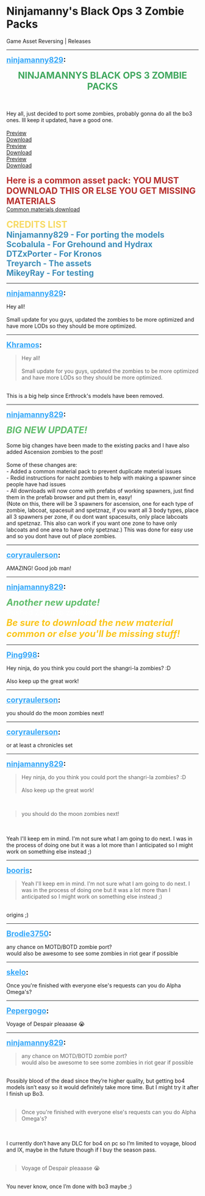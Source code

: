 # Ninjamanny's Black Ops 3 Zombie Packs
Game Asset Reversing | Releases

---
<strong style="font-size: 1.4em;"><span style="text-decoration: underline;text-decoration-color: #34a7f9;"><span style="color:#34a7f9;">ninjamanny829</span></span>:</strong>

<p><p style="text-align:center;"><strong><span style="color:rgb(65, 168, 95);"><span style="font-size:1.7em;">NINJAMANNYS BLACK OPS 3 ZOMBIE PACKS</span></span></strong></p><br /><br />Hey all, just decided to port some zombies, probably gonna do all the bo3 ones. Ill keep it updated, have a good one.<br /><br />
<a href="https://gyazo.com/f324fdd7d408fc6364639ccf614b4789">Preview</a><br /><a href="https://mega.nz/#!7QBXzQZS!utEmyT4pPh4T4UF6nSwbHF_-GkOP3iVqDoJpeHdunmY">Download</a>
<br />
<a href="https://gyazo.com/a68731cb1a4f970785198976456b76ce">Preview</a><br /><a href="https://mega.nz/#!XABDjQiA!gN2jmydOkqCY1yOAmJeJLnpL4pT13apQhPV_gJZrB7k">Download</a>
<br />
<a href="https://gyazo.com/a48b5543798bacef9b4fb93f6a3a6f49">Preview</a><br /><a href="https://mega.nz/#!DFx1mAAY!rIa7o-xM-mugZ5hPIS2vp7k0alTgpAJc4PRrMNdCpRM">Download</a>
<br /><br /><strong><span style="color:rgb(184, 49, 47);"><span style="font-size:1.6em;">Here is a common asset pack: YOU MUST DOWNLOAD THIS OR ELSE YOU GET MISSING MATERIALS</span></span></strong><br /><a href="https://mega.nz/#!LMBUhYaS!ExOlVrA0ECGpdmOW00MFg_9WIZ-iRmp_RKYOydEMM1Q">Common materials download</a><br /><br /><strong><span style="color:rgb(247, 218, 100);"><span style="font-size:1.7em;">CREDITS LIST</span></span><br /><span style="color:rgb(61, 142, 185);"><span style="font-size:1.5em;">Ninjamanny829 - For porting the models<br />Scobalula - For Grehound and Hydrax<br />DTZxPorter - For Kronos<br />Treyarch - The assets<br />MikeyRay - For testing</span></span></strong></p>

---
<strong style="font-size: 1.4em;"><span style="text-decoration: underline;text-decoration-color: #34a7f9;"><span style="color:#34a7f9;">ninjamanny829</span></span>:</strong>

<p>Hey all!<br /><br />Small update for you guys, updated the zombies to be more optimized and have more LODs so they should be more optimized.</p>

---
<strong style="font-size: 1.4em;"><span style="text-decoration: underline;text-decoration-color: #34a7f9;"><span style="color:#34a7f9;">Khramos</span></span>:</strong>

<p><blockquote>Hey all!<br /><br />Small update for you guys, updated the zombies to be more optimized and have more LODs so they should be more optimized.<br /></blockquote><br />This is a big help since Erthrock&#39;s models have been removed.</p>

---
<strong style="font-size: 1.4em;"><span style="text-decoration: underline;text-decoration-color: #34a7f9;"><span style="color:#34a7f9;">ninjamanny829</span></span>:</strong>

<p><strong><em><span style="color:rgb(97, 189, 109);"><span style="font-size:1.7em;">BIG NEW UPDATE!</span></span></em></strong><br /><br />Some big changes have been made to the existing packs and I have also added Ascension zombies to the post!<br /><br />Some of these changes are:<br />- Added a common material pack to prevent duplicate material issues<br />- Redid instructions for nacht zombies to help with making a spawner since people have had issues<br />- All downloads will now come with prefabs of working spawners, just find them in the prefab browser and put them in, easy!<br />(Note on this, there will be 3 spawners for ascension, one for each type of zombie, labcoat, spacesuit and spetznaz, if you want all 3 body types, place all 3 spawners per zone, if ou dont want spacesuits, only place labcoats and spetznaz. This also can work if you want one zone to have only labcoats and one area to have only spetznaz.) This was done for easy use and so you dont have out of place zombies.</p>

---
<strong style="font-size: 1.4em;"><span style="text-decoration: underline;text-decoration-color: #34a7f9;"><span style="color:#34a7f9;">coryraulerson</span></span>:</strong>

<p>AMAZING! Good job man!</p>

---
<strong style="font-size: 1.4em;"><span style="text-decoration: underline;text-decoration-color: #34a7f9;"><span style="color:#34a7f9;">ninjamanny829</span></span>:</strong>

<p><strong><span style="font-size:1.7em;"><em><span style="color:rgb(97, 189, 109);">Another new update!</span></em></span></strong><br /><span style="color:#ffffff;"><span style="font-size:1.4em;">Pushed Zetsubo zombies out! </span></span><br /><span style="font-size:1.7em;"><span style="color:#ffffff;"><strong><em><span style="color:rgb(250, 197, 28);">Be sure to download the new material common or else you&#39;ll be missing stuff!</span></em></strong></span></span></p>

---
<strong style="font-size: 1.4em;"><span style="text-decoration: underline;text-decoration-color: #34a7f9;"><span style="color:#34a7f9;">Ping998</span></span>:</strong>

<p>Hey ninja, do you think you could port the shangri-la zombies? :D<br /><br />Also keep up the great work!</p>

---
<strong style="font-size: 1.4em;"><span style="text-decoration: underline;text-decoration-color: #34a7f9;"><span style="color:#34a7f9;">coryraulerson</span></span>:</strong>

<p>you should do the moon zombies next!</p>

---
<strong style="font-size: 1.4em;"><span style="text-decoration: underline;text-decoration-color: #34a7f9;"><span style="color:#34a7f9;">coryraulerson</span></span>:</strong>

<p>or at least a chronicles set</p>

---
<strong style="font-size: 1.4em;"><span style="text-decoration: underline;text-decoration-color: #34a7f9;"><span style="color:#34a7f9;">ninjamanny829</span></span>:</strong>

<p><blockquote>Hey ninja, do you think you could port the shangri-la zombies? :D<br /><br />Also keep up the great work!<br /></blockquote><br /><blockquote>you should do the moon zombies next!<br /></blockquote><br /><br />Yeah I&#39;ll keep em in mind. I&#39;m not sure what I am going to do next. I was in the process of doing one but it was a lot more than I anticipated so I might work on something else instead ;)</p>

---
<strong style="font-size: 1.4em;"><span style="text-decoration: underline;text-decoration-color: #34a7f9;"><span style="color:#34a7f9;">booris</span></span>:</strong>

<p><blockquote>Yeah I&#39;ll keep em in mind. I&#39;m not sure what I am going to do next. I was in the process of doing one but it was a lot more than I anticipated so I might work on something else instead ;)<br /></blockquote><br />origins ;)</p>

---
<strong style="font-size: 1.4em;"><span style="text-decoration: underline;text-decoration-color: #34a7f9;"><span style="color:#34a7f9;">Brodie3750</span></span>:</strong>

<p>any chance on MOTD/BOTD zombie port? <br />would also be awesome to see some zombies in riot gear if possible</p>

---
<strong style="font-size: 1.4em;"><span style="text-decoration: underline;text-decoration-color: #34a7f9;"><span style="color:#34a7f9;">skelo</span></span>:</strong>

<p>Once you&#39;re finished with everyone else&#39;s requests can you do Alpha Omega&#39;s?</p>

---
<strong style="font-size: 1.4em;"><span style="text-decoration: underline;text-decoration-color: #34a7f9;"><span style="color:#34a7f9;">Pepergogo</span></span>:</strong>

<p>Voyage of Despair pleaaase &#128557;</p>

---
<strong style="font-size: 1.4em;"><span style="text-decoration: underline;text-decoration-color: #34a7f9;"><span style="color:#34a7f9;">ninjamanny829</span></span>:</strong>

<p><blockquote>any chance on MOTD/BOTD zombie port?<br />would also be awesome to see some zombies in riot gear if possible<br /></blockquote><br />Possibly blood of the dead since they’re higher quality, but getting bo4 models isn’t easy so it would definitely take more time. But I might try it after I finish up Bo3.<br /><br /><blockquote>Once you&#39;re finished with everyone else&#39;s requests can you do Alpha Omega&#39;s?<br /></blockquote><br /><br />I currently don’t have any DLC for bo4 on pc so I’m limited to voyage, blood and IX, maybe in the future though if I buy the season pass.<br /><br /><blockquote>Voyage of Despair pleaaase &#128557;<br /></blockquote><br />You never know, once I’m done with bo3 maybe ;)</p>
